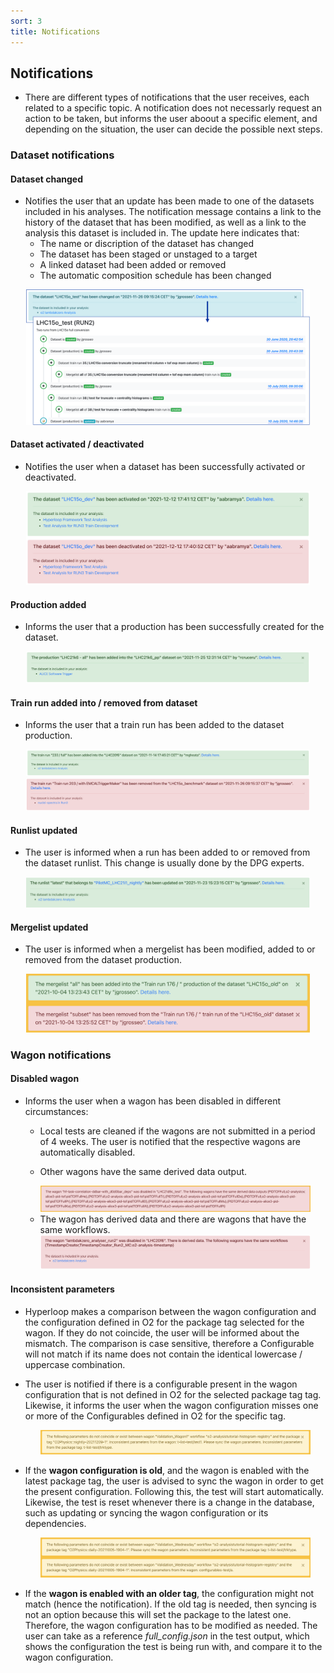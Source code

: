 ```yaml
---
sort: 3
title: Notifications
---
```


## <a name="notifications"></a>Notifications
* There are different types of notifications that the user receives, each related to a specific topic. A notification does not necessarly request an action to be taken, but informs the user aboout a specific element, and depending on the situation, the user can decide the possible next steps.

### <a name="datasetNotifications"></a>Dataset notifications

#### <a name="datasetChanged"></a>Dataset changed

* Notifies the user that an update has been made to one of the datasets included in his analyses. The notification message contains a link to the history of the dataset that has been modified, as well as a link to the analysis this dataset is included in. The update here indicates that:
  * The name or discription of the dataset has changed
  * The dataset has been staged or unstaged to a target
  * A linked dataset had been added or removed
  * The automatic composition schedule has been changed

<div align="center">
    <img src="../images/datasetChanged.png" width="90%">
</div>

#### <a name="datasetActivated"></a>Dataset activated / deactivated

* Notifies the user when a dataset has been successfully activated or deactivated.

<div align="center">
    <img src="../images/datasetActivation.png" width="90%">
</div>

#### <a name="productionAdded"></a>Production added 

* Informs the user that a production has been successfully created for the dataset.

<div align="center">
    <img src="../images/productionAdded.png" width="90%">
</div>


#### <a name="trainrunAdded"></a>Train run added into / removed from dataset

* Informs the user that a train run has been added to the dataset production.

<div align="center">
  <img src="../images/trainrunAdded.png" width="90%">
</div>

<div align="center">
  <img src="../images/trainrunRemoved.png" width="90%">
</div>

#### <a name="runlistUpdated"></a>Runlist updated

* The user is informed when a run has been added to or removed from the dataset runlist. This change is usually done by the DPG experts.

<div align="center">
  <img src="../images/runlistUpdated.png" width="90%">
</div>

#### <a name="mergelistUpdate"></a>Mergelist updated

* The user is informed when a mergelist has been modified, added to or removed from the dataset production.

<div align="center">
  <img src="../images/mergelistUpdate.png" width="90%">
</div>

### <a name="wagonNotifications"></a>Wagon notifications

#### <a name="infoWagonDisabled"></a>Disabled wagon

* Informs the user when a wagon has been disabled in different circumstances: 

  * Local tests are cleaned if the wagons are not submitted in a period of 4 weeks. The user is notified that the respective wagons are automatically disabled.
  
  * Other wagons have the same derived data output.

  <div align="center">
    <img src="../images/wagonDisabled.png" width="90%">
  </div>
  
  * The wagon has derived data and there are wagons that have the same workflows.

  <div align="center">
    <img src="../images/wagonDisabled1.png" width="90%">
  </div>

#### <a name="inconsistentParameters"></a>Inconsistent parameters

* Hyperloop makes a comparison between the wagon configuration and the configuration defined in O2 for the package tag selected for the wagon. If they do not coincide, the user will be informed about the mismatch. The comparison is case sensitive, therefore a Configurable will not match if its name does not contain the identical lowercase / uppercase combination.

* The user is notified if there is a configurable present in the wagon configuration that is not defined in O2 for the selected package tag tag. Likewise, it informs the user when the wagon configuration misses one or more of the Configurables defined in O2 for the specific tag.

  <div align="center">
    <img src="../images/inconsistentParameters2.png" width="90%">
  </div>

* If the **wagon configuration is old**, and the wagon is enabled with the latest package tag, the user is advised to sync the wagon in order to get the present configuration. Following this, the test will start automatically. Likewise, the test is reset whenever there is a change in the database, such as updating or syncing the wagon configuration or its dependencies.

  <div align="center">
    <img src="../images/inconsistentParameters.png" width="90%">
  </div>

* If the **wagon is enabled with an older tag**, the configuration might not match (hence the notification). If the old tag is needed, then syncing is not an option because this will set the package to the latest one. Therefore, the wagon configuration has to be modified as needed. The user can take as a reference _full_config.json_ in the test output, which shows the configuration the test is being run with, and compare it to the wagon configuration.

